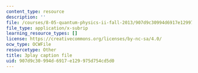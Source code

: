 ```yaml
---
content_type: resource
description: ''
file: /courses/8-05-quantum-physics-ii-fall-2013/907d9c30994d6917e129975d754cd5d0_lnZR0TVNh2k.srt
file_type: application/x-subrip
learning_resource_types: []
license: https://creativecommons.org/licenses/by-nc-sa/4.0/
ocw_type: OCWFile
resourcetype: Other
title: 3play caption file
uid: 907d9c30-994d-6917-e129-975d754cd5d0
---
```


